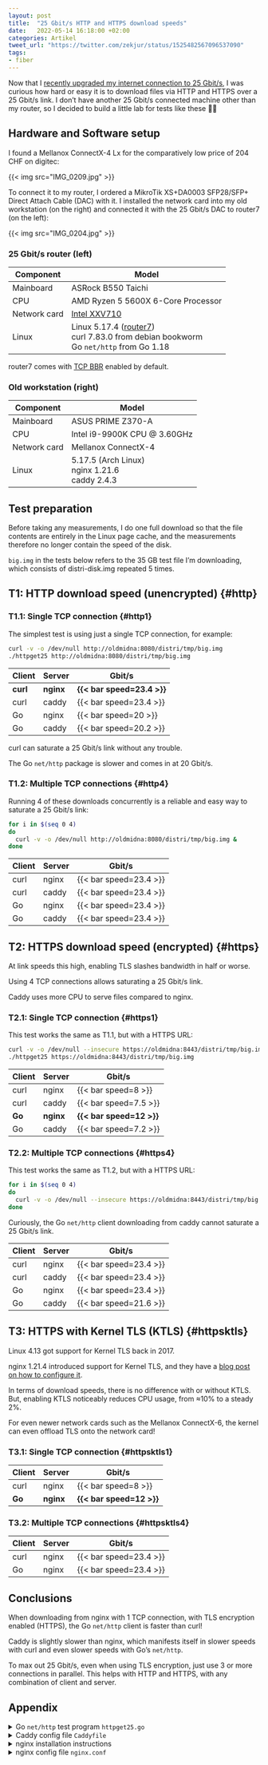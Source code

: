 ```yaml
---
layout: post
title:  "25 Gbit/s HTTP and HTTPS download speeds"
date:   2022-05-14 16:18:00 +02:00
categories: Artikel
tweet_url: "https://twitter.com/zekjur/status/1525482567096537090"
tags:
- fiber
---
```


Now that I [recently upgraded my internet connection to 25
Gbit/s](/posts/2022-04-23-fiber7-25gbit-upgrade/), I was curious how hard or
easy it is to download files via HTTP and HTTPS over a 25 Gbit/s link. I don’t
have another 25 Gbit/s connected machine other than my router, so I decided to
build a little lab for tests like these 🧑‍🔬

## Hardware and Software setup

I found a Mellanox ConnectX-4 Lx for the comparatively low price of 204 CHF on
digitec:

{{< img src="IMG_0209.jpg" >}}

To connect it to my router, I ordered a MikroTik XS+DA0003 SFP28/SFP+ Direct
Attach Cable (DAC) with it. I installed the network card into my old workstation
(on the right) and connected it with the 25 Gbit/s DAC to router7 (on the left):

{{< img src="IMG_0204.jpg" >}}

### 25 Gbit/s router (left)

| Component    | Model                                                                                                           |
|--------------|-----------------------------------------------------------------------------------------------------------------|
| Mainboard    | ASRock B550 Taichi                                                                                              |
| CPU          | AMD Ryzen 5 5600X 6-Core Processor                                                                              |
| Network card | [Intel XXV710](https://www.fs.com/de/products/75603.html)                                                       |
| Linux        | Linux 5.17.4 ([router7](https://router7.org))<br>curl 7.83.0 from debian bookworm<br>Go `net/http` from Go 1.18 |

router7 comes with [TCP
BBR](https://en.wikipedia.org/wiki/TCP_congestion_control#TCP_BBR) enabled by
default.

### Old workstation (right)

| Component    | Model                                              |
|--------------|----------------------------------------------------|
| Mainboard    | ASUS PRIME Z370-A                                  |
| CPU          | Intel i9-9900K CPU @ 3.60GHz                       |
| Network card | Mellanox ConnectX-4                                |
| Linux        | 5.17.5 (Arch Linux)<br>nginx 1.21.6<br>caddy 2.4.3 |


## Test preparation

Before taking any measurements, I do one full download so that the file contents
are entirely in the Linux page cache, and the measurements therefore no longer
contain the speed of the disk.

`big.img` in the tests below refers to the 35 GB test file I’m downloading,
which consists of distri-disk.img repeated 5 times.

## T1: HTTP download speed (unencrypted) {#http}

### T1.1: Single TCP connection {#http1}

The simplest test is using just a single TCP connection, for example:

```bash
curl -v -o /dev/null http://oldmidna:8080/distri/tmp/big.img
./httpget25 http://oldmidna:8080/distri/tmp/big.img
```

| Client   | Server    | Gbit/s                     |
|----------|-----------|----------------------------|
| **curl** | **nginx** | **{{< bar speed=23.4 >}}** |
| curl     | caddy     | {{< bar speed=23.4 >}}     |
| Go       | nginx     | {{< bar speed=20 >}}       |
| Go       | caddy     | {{< bar speed=20.2 >}}     |

curl can saturate a 25 Gbit/s link without any trouble.

The Go `net/http` package is slower and comes in at 20 Gbit/s.

### T1.2: Multiple TCP connections {#http4}

Running 4 of these downloads concurrently is a reliable and easy way to saturate
a 25 Gbit/s link:

```bash
for i in $(seq 0 4)
do
  curl -v -o /dev/null http://oldmidna:8080/distri/tmp/big.img &
done
```

| Client | Server | Gbit/s                 |
|--------|--------|------------------------|
| curl   | nginx  | {{< bar speed=23.4 >}} |
| curl   | caddy  | {{< bar speed=23.4 >}} |
| Go     | nginx  | {{< bar speed=23.4 >}} |
| Go     | caddy  | {{< bar speed=23.4 >}} |

## T2: HTTPS download speed (encrypted) {#https}

At link speeds this high, enabling TLS slashes bandwidth in half or worse.

Using 4 TCP connections allows saturating a 25 Gbit/s link.

Caddy uses more CPU to serve files compared to nginx.

### T2.1: Single TCP connection {#https1}

This test works the same as T1.1, but with a HTTPS URL:

```bash
curl -v -o /dev/null --insecure https://oldmidna:8443/distri/tmp/big.img
./httpget25 https://oldmidna:8443/distri/tmp/big.img
```


| Client | Server    | Gbit/s                   |
|--------|-----------|--------------------------|
| curl   | nginx     | {{< bar speed=8 >}}      |
| curl   | caddy     | {{< bar speed=7.5 >}}    |
| **Go** | **nginx** | **{{< bar speed=12 >}}** |
| Go     | caddy     | {{< bar speed=7.2 >}}    |

### T2.2: Multiple TCP connections {#https4}

This test works the same as T1.2, but with a HTTPS URL:

```bash
for i in $(seq 0 4)
do
  curl -v -o /dev/null --insecure https://oldmidna:8443/distri/tmp/big.img &
done
```

Curiously, the Go `net/http` client downloading from caddy cannot saturate a 25
Gbit/s link.

| Client | Server | Gbit/s                 |
|--------|--------|------------------------|
| curl   | nginx  | {{< bar speed=23.4 >}} |
| curl   | caddy  | {{< bar speed=23.4 >}} |
| Go     | nginx  | {{< bar speed=23.4 >}} |
| Go     | caddy  | {{< bar speed=21.6 >}} |

## T3: HTTPS with Kernel TLS (KTLS) {#httpsktls}

Linux 4.13 got support for Kernel TLS back in 2017.

nginx 1.21.4 introduced support for Kernel TLS, and they have a [blog post on
how to configure
it](https://www.nginx.com/blog/improving-nginx-performance-with-kernel-tls/).

In terms of download speeds, there is no difference with or without KTLS. But,
enabling KTLS noticeably reduces CPU usage, from ≈10% to a steady 2%.

For even newer network cards such as the Mellanox ConnectX-6, the kernel can
even offload TLS onto the network card!

### T3.1: Single TCP connection {#httpsktls1}

| Client | Server    | Gbit/s                   |
|--------|-----------|--------------------------|
| curl   | nginx     | {{< bar speed=8 >}}      |
| **Go** | **nginx** | **{{< bar speed=12 >}}** |

### T3.2: Multiple TCP connections {#httpsktls4}

| Client | Server | Gbit/s                 |
|--------|--------|------------------------|
| curl   | nginx  | {{< bar speed=23.4 >}} |
| Go     | nginx  | {{< bar speed=23.4 >}} |

## Conclusions

When downloading from nginx with 1 TCP connection, with TLS encryption enabled
(HTTPS), the Go `net/http` client is faster than curl!

Caddy is slightly slower than nginx, which manifests itself in slower speeds
with curl and even slower speeds with Go’s `net/http`.

To max out 25 Gbit/s, even when using TLS encryption, just use 3 or more
connections in parallel. This helps with HTTP and HTTPS, with any combination of
client and server.

## Appendix

<details>
<summary>Go <code>net/http</code> test program <code>httpget25.go</code></summary>

```go
package main

import (
	"crypto/tls"
	"flag"
	"fmt"
	"io"
	"io/ioutil"
	"log"
	"net/http"
)

func httpget25() error {
	http.DefaultTransport.(*http.Transport).TLSClientConfig = &tls.Config{InsecureSkipVerify: true}

	for _, arg := range flag.Args() {
		resp, err := http.Get(arg)
		if err != nil {
			return err
		}
		if resp.StatusCode != http.StatusOK {
			return fmt.Errorf("unexpected HTTP status code: want %v, got %v", http.StatusOK, resp.Status)
		}
		io.Copy(ioutil.Discard, resp.Body)
	}
	return nil
}

func main() {
	flag.Parse()
	if err := httpget25(); err != nil {
		log.Fatal(err)
	}
}
```
</details>

<details>
<summary>Caddy config file <code>Caddyfile</code></summary>

```
{
  local_certs
  http_port 8080
  https_port 8443
}

http://oldmidna:8080 {
  file_server browse
}

https://oldmidna:8443 {
  file_server browse
}
```
</details>

<details>
<summary>nginx installation instructions</summary>

```
mkdir -p ~/lab25
cd ~/lab25

wget https://nginx.org/download/nginx-1.21.6.tar.gz
tar tf nginx-1.21.6.tar.gz

wget https://www.openssl.org/source/openssl-3.0.3.tar.gz
tar xf openssl-3.0.3.tar.gz

cd nginx-1.21.6
./configure --with-http_ssl_module --with-http_v2_module --with-openssl=$HOME/lab25/openssl-3.0.3 --with-openssl-opt=enable-ktls
make -j8
cd objs
./nginx -c nginx.conf -p $HOME/lab25
```
</details>

<details>
<summary>nginx config file <code>nginx.conf</code></summary>

```
worker_processes  auto;

pid        logs/nginx.pid;

daemon off;

events {
    worker_connections  1024;
}

http {
    include       mime.types;
    default_type  application/octet-stream;

    access_log /home/michael/lab25/logs/access.log  combined;

    sendfile        on;
    sendfile_max_chunk 2m;

    keepalive_timeout  65;

    server {
        listen       8080;
        listen [::]:8080;
        server_name  localhost;

        root /srv/repo.distr1.org/;

        location / {
            index index.html index.htm;
        }

        error_page   500 502 503 504  /50x.html;
        location = /50x.html {
            root /usr/share/nginx/html;
        }

        location /distri {
            autoindex on;
        }
    }

    server {
        listen 8443 ssl;
        listen [::]:8443 ssl;
        server_name localhost;

        ssl_certificate nginx-ecc-p256.pem;
        ssl_certificate_key nginx-ecc-p256.key;

        #ssl_conf_command Options KTLS;

        ssl_buffer_size 32768;
        ssl_protocols TLSv1.3;

        root /srv/repo.distr1.org/;

        location / {
            index index.html index.htm;
        }

        error_page   500 502 503 504  /50x.html;
        location = /50x.html {
            root /usr/share/nginx/html;
        }

        location /distri {
            autoindex on;
        }
    }
}
```
</details>
